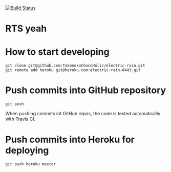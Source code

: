 [![Build Status](https://secure.travis-ci.org/TakenokoChocoHolic/electric-rain.png?branch=master)](http://travis-ci.org/TakenokoChocoHolic/electric-rain)

# RTS yeah

# How to start developing
    git clone git@github.com:TakenokoChocoHolic/electric-rain.git
    git remote add heroku git@heroku.com:electric-rain-8443.git

# Push commits into GitHub repository
    git push
When pushing commits int GitHub repos, the code is tested automatically with Travis CI. 

# Push commits into Heroku for deploying
    git push heroku master
